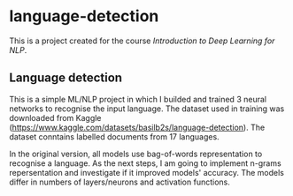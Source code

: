 # language-detection

This is a project created for the course *Introduction to Deep Learning for NLP*.

## Language detection

This is a simple ML/NLP project in which I builded and trained 3 neural networks to recognise the input language. The dataset used in training was downloaded from Kaggle (https://www.kaggle.com/datasets/basilb2s/language-detection). The dataset conntains labelled documents from 17 languages.

In the original version, all models use bag-of-words representation to recognise a language. As the next steps, I am going to implement n-grams repersentation and investigate if it improved models' accuracy. The models differ in numbers of layers/neurons and activation functions.
